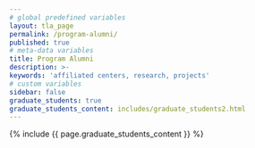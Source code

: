 ```yaml
---
# global predefined variables
layout: tla_page
permalink: /program-alumni/
published: true
# meta-data variables
title: Program Alumni
description: >-
keywords: 'affiliated centers, research, projects'
# custom variables
sidebar: false
graduate_students: true
graduate_students_content: includes/graduate_students2.html
---
```

{% include {{ page.graduate_students_content }} %}
